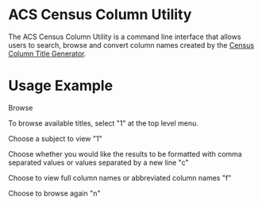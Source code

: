 # ACS Census Column Utility

The ACS Census Column Utility is a command line interface that allows users to search,
browse and convert column names created by the
[Census Column Title Generator](https://github.com/jersearls/acs-census-title-generator).

# Usage Example

Browse

To browse available titles, select "1" at the top level menu.

Choose a subject to view "1"

Choose whether you would like the results to be formatted with comma separated values
or values separated by a new line "c"

Choose to view full column names or abbreviated column names "f"

Choose to browse again "n"

```

```
